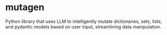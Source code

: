 # mutagen
Python library that uses LLM to intelligently mutate dictionaries, sets, lists, and pydantic models based on user input, streamlining data manipulation.
